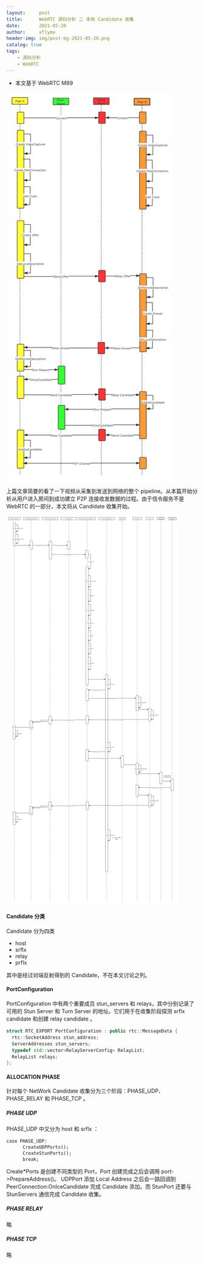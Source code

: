```yaml
---
layout:     post
title:      WebRTC 源码分析 二 本地 Candidate 收集
date:       2021-05-20
author:     xflyme
header-img: img/post-bg-2021-05-20.png
catalog: true
tags:
    - 源码分析
    - WebRTC
---
```



* 本文基于 WebRTC M89

![图一](/img/webrtc-2-1.png)

上篇文章简要的看了一下视频从采集到发送到网络的整个 pipeline。从本篇开始分析从用户进入房间到成功建立 P2P 连接收发数据的过程。由于信令服务不是 WebRTC 的一部分，本文将从 Candidate 收集开始。

![图二](/img/webrtc-2-2.png)

#### Candidate 分类
Candidate 分为四类
* host
* srflx
* relay
* prflx

其中是经过对端反射得到的 Candidate，不在本文讨论之列。

#### PortConfiguration
PortConfiguration 中有两个重要成员 stun_servers 和 relays，其中分别记录了可用的 Stun Server 和 Turn Server 的地址。它们用于在收集阶段探测 srflx candidate 和创建 relay candidate 。

```c++
struct RTC_EXPORT PortConfiguration : public rtc::MessageData {
  rtc::SocketAddress stun_address;
  ServerAddresses stun_servers;
  typedef std::vector<RelayServerConfig> RelayList;
  RelayList relays;
};

```


#### ALLOCATION PHASE
针对每个 NetWork Candidate 收集分为三个阶段：PHASE_UDP、PHASE_RELAY 和 PHASE_TCP 。

##### PHASE UDP
PHASE_UDP 中又分为 host 和 srflx ：

```
case PHASE_UDP:
      CreateUDPPorts();
      CreateStunPorts();
      break;
```

Create*Ports 是创建不同类型的 Port，Port 创建完成之后会调用 port->PrepareAddress()。
UDPPort 添加 Local Address 之后会一路回调到 PeerConnection:OnIceCandidate 完成 Candidate 添加。而 StunPort 还要与 StunServers 通信完成 Candidate 收集。

##### PHASE RELAY 
略

##### PHASE TCP 
略












































